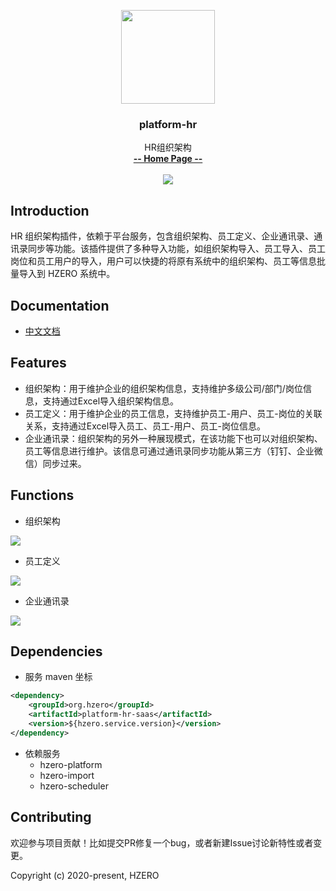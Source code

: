 <p align="center">
    <img src="https://file.open.hand-china.com/hsop-image/doc_classify/0/fed03e0fcb9d4a408d5be052fced12d1/hzero.png" width="150">
    <h3><p style="text-align:center">platform-hr</p></h3>
    <p align="center">
        HR组织架构
        <br>
        <a href="http://open.hand-china.com/document-center/doc/component/143/10491?doc_id=5384"><strong>-- Home Page --</strong></a>
        <br>
        <br>
         <a href="http://www.apache.org/licenses/LICENSE-2.0">
             <img src="https://img.shields.io/github/license/alibaba/arthas.svg" >
         </a>
    </p>    
</p>


## Introduction
HR 组织架构插件，依赖于平台服务，包含组织架构、员工定义、企业通讯录、通讯录同步等功能。该插件提供了多种导入功能，如组织架构导入、员工导入、员工岗位和员工用户的导入，用户可以快捷的将原有系统中的组织架构、员工等信息批量导入到 HZERO 系统中。

## Documentation
- [中文文档](http://open.hand-china.com/document-center/doc/component/143/10491?doc_id=5384)

## Features
- 组织架构：用于维护企业的组织架构信息，支持维护多级公司/部门/岗位信息，支持通过Excel导入组织架构信息。
- 员工定义：用于维护企业的员工信息，支持维护员工-用户、员工-岗位的关联关系，支持通过Excel导入员工、员工-用户、员工-岗位信息。
- 企业通讯录：组织架构的另外一种展现模式，在该功能下也可以对组织架构、员工等信息进行维护。该信息可通过通讯录同步功能从第三方（钉钉、企业微信）同步过来。

## Functions

* 组织架构

![](http://file.open.hand-china.com/hsop-doc/doc_classify/0/cb0419874f344e4c948b33d68259dd8b/image.png)

* 员工定义

![](http://file.open.hand-china.com/hsop-doc/doc_classify/0/2d578f1cc29340bb9b1a54cd804d8944/image.png)

* 企业通讯录

![](http://file.open.hand-china.com/hsop-doc/doc_classify/0/66d9cf915a0c4926843317a0387ad509/image.png)

## Dependencies

* 服务 maven 坐标

```xml
<dependency>
    <groupId>org.hzero</groupId>
    <artifactId>platform-hr-saas</artifactId>
    <version>${hzero.service.version}</version>
</dependency>
```

* 依赖服务
    - hzero-platform
    - hzero-import
    - hzero-scheduler

## Contributing

欢迎参与项目贡献！比如提交PR修复一个bug，或者新建Issue讨论新特性或者变更。

Copyright (c) 2020-present, HZERO
